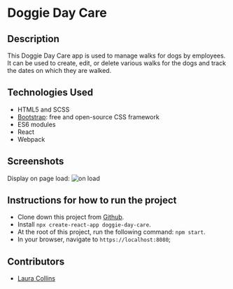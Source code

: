 # Doggie Day Care

## Description
This Doggie Day Care app is used to manage walks for dogs by employees. It can be used to create, edit, or delete various walks for the dogs and track the dates on which they are walked.

## Technologies Used

* HTML5 and SCSS
* [Bootstrap](https://getbootstrap.com/): free and open-source CSS framework
* ES6 modules
* React
* Webpack

## Screenshots
Display on page load:
![on load](#)



## Instructions for how to run the project

* Clone down this project from [Github](https://github.com/LaCollins/sports-roster).
* Install `npx create-react-app doggie-day-care`.
* At the root of this project, run the following command: `npm start`.
* In your browser, navigate to `https://localhost:8080`;

## Contributors
* [Laura Collins](https://github.com/LaCollins)